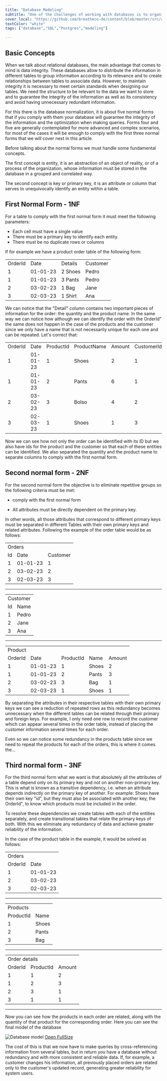 ```yaml
---
title: "Database Modeling"
subtitle: "One of the challenges of working with databases is to organize the information in tables in an efficient way that guarantees the consistency of the data, for this the normal forms do not say that we must comply to have the database better ordered."
cover_local: "https://github.com/breatheco-de/content/blob/master/src/content/lesson/../../assets/images/4cc6fa0b-2530-4052-aa7e-8dac03788ac3.png?raw=true"
textColor: "white"
tags: ["database","SQL","Postgres","modeling"]

---
```


## Basic Concepts

When we talk about relational databases, the main advantage that comes to mind is data integrity. These databases allow to distribute the information in different tables to group information according to its relevance and to create relationships between tables to associate data. However, to maintain integrity it is necessary to meet certain standards when designing our tables. We need the structure to be relevant to the data we want to store and to guarantee the integrity of the information as well as its consistency and avoid having unnecessary redundant information.

For this there is the database normalization, it is about five normal forms that if you comply with them your database will guarantee the integrity of the information and the optimization when making queries. Forms four and five are generally contemplated for more advanced and complex scenarios, for most of the cases it will be enough to comply with the first three normal forms that we will cover next in this article.

Before talking about the normal forms we must handle some fundamental concepts.

The first concept is entity, it is an abstraction of an object of reality, or of a process of the organization, whose information must be stored in the database in a grouped and correlated way.

The second concept is key or primary key, it is an attribute or column that serves to unequivocally identify an entity within a table.

## First Normal Form - 1NF

For a table to comply with the first normal form it must meet the following parameters:

* Each cell must have a single value
* There must be a primary key to identify each entity.
* There must be no duplicate rows or columns

If for example we have a product order table of the following form:

<table>
  <tr>
   <td>OrderId</td>
   <td>Date</td>
   <td>Details</td>
   <td>Customer</td>
  </tr>
  <tr>
   <td>1</td>
   <td>01-01-23</td>
   <td>2 Shoes</td>
   <td>Pedro</td>
  </tr>
  <tr>
   <td>1</td>
   <td>01-01-23</td>
   <td>3 Pants</td>
   <td>Pedro</td>
  </tr>
  <tr>
   <td>2</td>
   <td>03-02-23</td>
   <td>1 Bag</td>
   <td>Jane</td>
  </tr>
  <tr>
   <td>3</td>
   <td>02-03-23</td>
   <td>1 Shirt</td>
   <td>Ana</td>
  </tr>
</table>

We can notice that the "Detail" column contains two important pieces of information for the order: the quantity and the product name. In the same way we can notice how although we can identify the order with the OrderId" the same does not happen in the case of the products and the customer since we only have a name that is not necessarily unique for each one and can be repeated. Let's correct that:

<table>
  <tr>
   <td>OrderId</td>
   <td>Date</td>
   <td>ProductId</td>
   <td>ProductName</td>
   <td>Amount</td>
   <td>CustomerId</td>
   <td>Customer</td>
  </tr>
  <tr>
   <td>1</td>
   <td>01-01-23</td>
   <td>1</td>
   <td>Shoes</td>
   <td>2</td>
   <td>1</td>
   <td>Pedro</td>
  </tr>
  <tr>
   <td>1</td>
   <td>01-01-23</td>
   <td>2</td>
   <td>Pants</td>
   <td>6</td>
   <td>1</td>
   <td>Pedro</td>
  </tr>
  <tr>
   <td>2</td>
   <td>03-02-23</td>
   <td>3</td>
   <td>Bolso</td>
   <td>4</td>
   <td>2</td>
   <td>Jane</td>
  </tr>
  <tr>
   <td>3</td>
   <td>02-03-23</td>
   <td>1</td>
   <td>Shoes</td>
   <td>1</td>
   <td>3</td>
   <td>Ana</td>
  </tr>
</table>

Now we can see how not only the order can be identified with its ID but we also have ids for the product and the customer so that each of these entities can be identified. We also separated the quantity and the product name to separate columns to comply with the first normal form.

## Second normal form - 2NF

For the second normal form the objective is to eliminate repetitive groups so the following criteria must be met:

* comply with the first normal form

* All attributes must be directly dependent on the primary key.

In other words, all those attributes that correspond to different primary keys must be separated in different Tables with their own primary keys and related attributes. Following the example of the order table would be as follows:

<table>
  <tr>
   <td colspan="2" >Orders</td>
   <td></td>
  </tr>
  <tr>
   <td>Id</td>
   <td>Date</td>
   <td>Customer</td>
  </tr>
  <tr>
   <td>1</td>
   <td>01-01-23</td>
   <td>1</td>
  </tr>
  <tr>
   <td>2</td>
   <td>03-02-23</td>
   <td>2</td>
  </tr>
  <tr>
   <td>3</td>
   <td>02-03-23</td>
   <td>3</td>
  </tr>
</table>

---

<table>
  <tr>
   <td colspan="2" >Customer</td>
  </tr>
  <tr>
   <td>Id</td>
   <td>Name</td>
  </tr>
  <tr>
   <td>1</td>
   <td>Pedro</td>
  </tr>
  <tr>
   <td>2</td>
   <td>Jane</td>
  </tr>
  <tr>
   <td>3</td>
   <td>Ana</td>
  </tr>
</table>

---

<table>
  <tr>
   <td colspan="5" >Product</td>
  </tr>
  <tr>
   <td>OrderId</td>
   <td>Date</td>
   <td>ProductId</td>
   <td>Name</td>
   <td>Amount</td>
  </tr>
  <tr>
   <td>1</td>
   <td>01-01-23</td>
   <td>1</td>
   <td>Shoes</td>
   <td>2</td>
  </tr>
  <tr>
   <td>1</td>
   <td>01-01-23</td>
   <td>2</td>
   <td>Pants</td>
   <td>3</td>
  </tr>
  <tr>
   <td>2</td>
   <td>03-02-23</td>
   <td>3</td>
   <td>Bag</td>
   <td>1</td>
  </tr>
  <tr>
   <td>3</td>
   <td>02-03-23</td>
   <td>1</td>
   <td>Shoes</td>
   <td>1</td>
  </tr>
</table>

By separating the attributes in their respective tables with their own primary keys we can see a reduction of repeated rows as this redundancy becomes unnecessary when the different tables can be related through their primary and foreign keys. For example, I only need one row to record the customer which can appear several times in the order table, instead of placing the customer information several times for each order.

Even so we can notice some redundancy in the products table since we need to repeat the products for each of the orders, this is where it comes the...

## Third normal form - 3NF

For the third normal form what we want is that absolutely all the attributes of a table depend only on its primary key and not on another non-primary key. This is what is known as a transitive dependency, i.e. when an attribute depends indirectly on the primary key of another. For example: Shoes have their own key "id", but they must also be associated with another key, the OrderId", to know which products must be included in the order.

To resolve these dependencies we create tables with each of the entities separately, and create transitional tables that relate the primary keys of both. With this we eliminate any redundancy of data and achieve greater reliability of the information.

In the case of the product table in the example, it would be solved as follows:

<table>
  <tr>
   <td colspan="2" >Orders</td>
  </tr>
  <tr>
   <td>OrderId</td>
   <td>Date</td>
  </tr>
  <tr>
   <td>1</td>
   <td>01-01-23</td>
  </tr>
  <tr>
   <td>2</td>
   <td>03-02-23</td>
  </tr>
  <tr>
   <td>3</td>
   <td>02-03-23</td>
  </tr>
</table>

---

<table>
  <tr>
   <td colspan="2" >Products</td>
  </tr>
  <tr>
   <td>ProductId</td>
   <td>Name</td>
  </tr>
  <tr>
   <td>1</td>
   <td>Shoes</td>
  </tr>
  <tr>
   <td>2</td>
   <td>Pants</td>
  </tr>
  <tr>
   <td>3</td>
   <td>Bag</td>
  </tr>
</table>

---

<table>
  <tr>
   <td colspan="3" >Order details</td>
  </tr>
  <tr>
   <td>OrderId</td>
   <td>ProductId</td>
   <td>Amount</td>
  </tr>
  <tr>
   <td>1</td>
   <td>1</td>
   <td>2</td>
  </tr>
  <tr>
   <td>1</td>
   <td>2</td>
   <td>3</td>
  </tr>
  <tr>
   <td>2</td>
   <td>3</td>
   <td>1</td>
  </tr>
  <tr>
   <td>3</td>
   <td>1</td>
   <td>1</td>
  </tr>
</table>

---

Now you can see how the products in each order are related, along with the quantity of that product for the corresponding order. Here you can see the final model of the database

![Database model](https://raw.githubusercontent.com/breatheco-de/content/master/src/assets/images/database-model.png)
[Open FullSize](https://raw.githubusercontent.com/breatheco-de/content/master/src/assets/svg/databaseModel.svg)

The cost of this is that we now have to make queries by cross-referencing information from several tables, but in return you have a database without redundancy and with more consistent and reliable data. If, for example, a customer changes his information, all previously placed orders are related only to the customer's updated record, generating greater reliability for system users.
